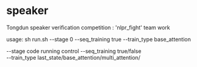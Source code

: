 # speaker

Tongdun speaker verification  competition : 'nlpr_fight' team work 

usage:
sh run.sh --stage 0 --seq_training true --train_type base_attention

--stage   code running control 
--seq_training  true/false  
--train_type last_state/base_attention/multi_attention/
